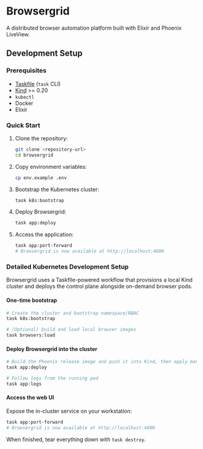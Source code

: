 # Browsergrid

A distributed browser automation platform built with Elixir and Phoenix LiveView.


## Development Setup

### Prerequisites

- [Taskfile](https://taskfile.dev/#/installation) (`task` CLI)
- [Kind](https://kind.sigs.k8s.io/) >= 0.20
- `kubectl`
- Docker
- Elixir

### Quick Start

1. Clone the repository:
   ```bash
   git clone <repository-url>
   cd browsergrid
   ```

2. Copy environment variables:
   ```bash
   cp env.example .env
   ```

3. Bootstrap the Kubernetes cluster:
   ```bash
   task k8s:bootstrap
   ```

4. Deploy Browsergrid:
   ```bash
   task app:deploy
   ```

5. Access the application:
   ```bash
   task app:port-forward
   # Browsergrid is now available at http://localhost:4000
   ```

### Detailed Kubernetes Development Setup

Browsergrid uses a Taskfile-powered workflow that provisions a local Kind cluster and deploys the control plane alongside on-demand browser pods.

#### One-time bootstrap

```bash
# Create the cluster and bootstrap namespace/RBAC
task k8s:bootstrap

# (Optional) build and load local browser images
task browsers:load
```

#### Deploy Browsergrid into the cluster

```bash
# Build the Phoenix release image and push it into Kind, then apply manifests
task app:deploy

# Follow logs from the running pod
task app:logs
```

#### Access the web UI

Expose the in-cluster service on your workstation:

```bash
task app:port-forward
# Browsergrid is now available at http://localhost:4000
```

When finished, tear everything down with `task destroy`.
